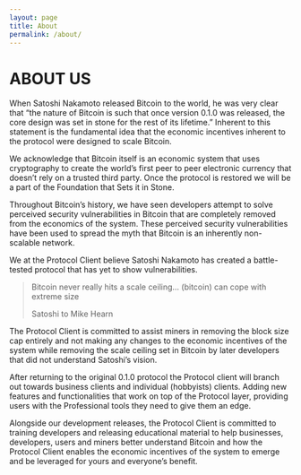 ```yaml
---
layout: page
title: About
permalink: /about/
---
```


ABOUT US
========
When Satoshi Nakamoto released Bitcoin to the world, he was very clear that “the nature of Bitcoin is such that once version 0.1.0 was released, the core design was set in stone for the rest of its lifetime.” Inherent to this statement is the fundamental idea that the economic incentives inherent to the protocol were designed to scale Bitcoin.

We acknowledge that Bitcoin itself is an economic system that uses cryptography to create the world’s first peer to peer electronic currency that doesn’t rely on a trusted third party. Once the protocol is restored we will be a part of the Foundation that Sets it in Stone.

Throughout Bitcoin’s history, we have seen developers attempt to solve perceived security vulnerabilities in Bitcoin that are completely removed from the economics of the system. These perceived security vulnerabilities have been used to spread the myth that Bitcoin is an inherently non-scalable network.

We at the Protocol Client believe Satoshi Nakamoto has created a battle-tested protocol that has yet to show vulnerabilities.

> Bitcoin never really hits a scale ceiling… (bitcoin) can cope with extreme size
>
> Satoshi to Mike Hearn

The Protocol Client is committed to assist miners in removing the block size cap entirely and not making any changes to the economic incentives of the system while removing the scale ceiling set in Bitcoin by later developers that did not understand Satoshi’s vision.

After returning to the original 0.1.0 protocol the Protocol client will branch out towards business clients and individual (hobbyists) clients. Adding new features and functionalities that work on top of the Protocol layer, providing users with the Professional tools they need to give them an edge.

Alongside our development releases, the Protocol Client is committed to training developers and releasing educational material to help businesses, developers, users and miners better understand Bitcoin and how the Protocol Client enables the economic incentives of the system to emerge and be leveraged for yours and everyone’s benefit.
